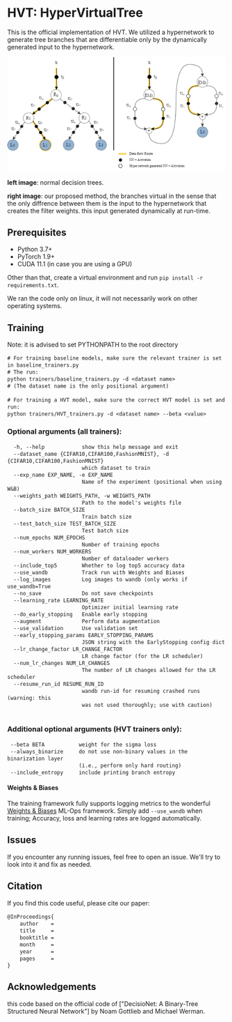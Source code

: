 # HVT: HyperVirtualTree
This is the official implementation of HVT. We utilized a hypernetwork to generate tree branches that are differentiable only by the dynamically generated input to the hypernetwork.

![hyper_virtual_tree_concept.png](images%2Fhyper_virtual_tree_concept.png)

**left image**: normal decision trees.

**right image**: our proposed method, the branches virtual in the sense that the only diffrence between them is the input to the hypernetwork that creates the filter weights. this input generated dynamically at run-time.

## Prerequisites
- Python 3.7+
- PyTorch 1.9+
- CUDA 11.1 (in case you are using a GPU)

Other than that, create a virtual environment and run `pip install -r requirements.txt`.

We ran the code only on linux, it will not necessarily work on other operating systems.

## Training
Note: it is advised to set PYTHONPATH to the root directory
```
# For training baseline models, make sure the relevant trainer is set in baseline_trainers.py
# The run: 
python trainers/baseline_trainers.py -d <dataset name>
# (The dataset name is the only positional argument)

# For training a HVT model, make sure the correct HVT model is set and run: 
python trainers/HVT_trainers.py -d <dataset name> --beta <value>
```
### Optional arguments (all trainers):
```
  -h, --help            show this help message and exit
  --dataset_name {CIFAR10,CIFAR100,FashionMNIST}, -d {CIFAR10,CIFAR100,FashionMNIST}
                        which dataset to train
  --exp_name EXP_NAME, -e EXP_NAME
                        Name of the experiment (positional when using W&B)
  --weights_path WEIGHTS_PATH, -w WEIGHTS_PATH
                        Path to the model's weights file
  --batch_size BATCH_SIZE
                        Train batch size
  --test_batch_size TEST_BATCH_SIZE
                        Test batch size
  --num_epochs NUM_EPOCHS
                        Number of training epochs
  --num_workers NUM_WORKERS
                        Number of dataloader workers
  --include_top5        Whether to log top5 accuracy data
  --use_wandb           Track run with Weights and Biases
  --log_images          Log images to wandb (only works if use_wandb=True
  --no_save             Do not save checkpoints
  --learning_rate LEARNING_RATE
                        Optimizer initial learning rate
  --do_early_stopping   Enable early stopping
  --augment             Perform data augmentation
  --use_validation      Use validation set
  --early_stopping_params EARLY_STOPPING_PARAMS
                        JSON string with the EarlyStopping config dict
  --lr_change_factor LR_CHANGE_FACTOR
                        LR change factor (for the LR scheduler)
  --num_lr_changes NUM_LR_CHANGES
                        The number of LR changes allowed for the LR scheduler
  --resume_run_id RESUME_RUN_ID
                        wandb run-id for resuming crashed runs (warning: this
                        was not used thoroughly; use with caution)
  
```
### Additional optional arguments (HVT trainers only):
```
 --beta BETA           weight for the sigma loss
 --always_binarize     do not use non-binary values in the binarization layer
                       (i.e., perform only hard routing)
 --include_entropy     include printing branch entropy
```
#### Weights & Biases
The training framework fully supports logging metrics to the wonderful [Weights & Biases](www.wandb.ai) ML-Ops framework. Simply add `--use_wandb` when training; 
Accuracy, loss and learning rates are logged automatically.

## Issues
If you encounter any running issues, feel free to open an issue. We'll try to look into it and fix as needed.

## Citation
If you find this code useful, please cite our paper:
```
@InProceedings{
    author    = 
    title     = 
    booktitle = 
    month     = 
    year      = 
    pages     = 
}
```

## Acknowledgements
this code based on the official code of ["DecisioNet: A Binary-Tree Structured Neural Network"] by Noam Gottlieb and Michael Werman.
